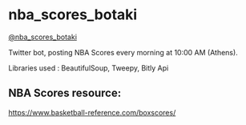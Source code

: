 # nba_scores_botaki

[@nba_scores_botaki](https://twitter.com/nbascoresbotaki)

Twitter bot, posting NBA Scores every morning at 10:00 AM (Athens).

Libraries used : BeautifulSoup, Tweepy, Bitly Api

## NBA Scores resource:
https://www.basketball-reference.com/boxscores/
